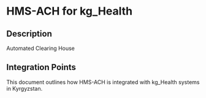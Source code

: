# HMS-ACH for kg_Health

## Description

Automated Clearing House

## Integration Points

This document outlines how HMS-ACH is integrated with kg_Health systems in Kyrgyzstan.
